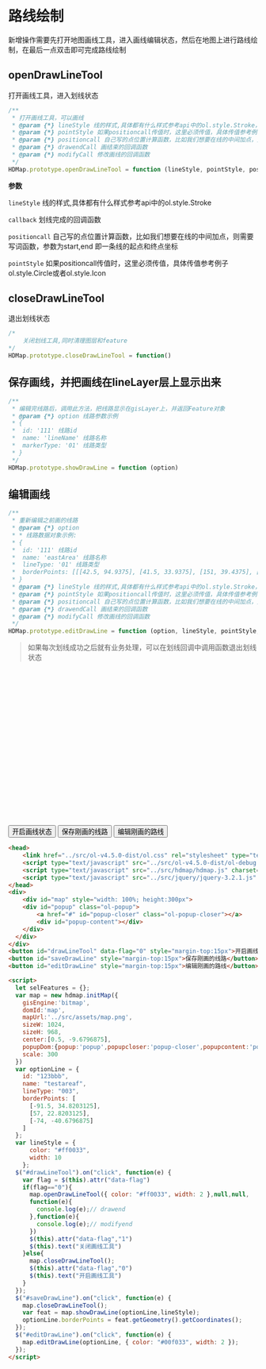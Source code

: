 # 路线绘制

新增操作需要先打开地图画线工具，进入画线编辑状态，然后在地图上进行路线绘制，在最后一点双击即可完成路线绘制

## openDrawLineTool

打开画线工具，进入划线状态
```javascript
/**
 * 打开画线工具，可以画线
 * @param {*} lineStyle 线的样式,具体都有什么样式参考api中的ol.style.Stroke，例如：{color:'#ffcc33',width:2}
 * @param {*} pointStyle 如果positioncall传值时，这里必须传值，具体传值参考例子ol.style.Circle或者ol.style.Icon
 * @param {*} positioncall 自己写的点位置计算函数，比如我们想要在线的中间加点，则需要写此函数，参数为start,end 即一条线的起点和终点坐标
 * @param {*} drawendCall 画结束的回调函数
 * @param {*} modifyCall 修改画线的回调函数
 */
HDMap.prototype.openDrawLineTool = function (lineStyle, pointStyle, positioncall, drawendCall, modifyCall)
```

**参数**

`lineStyle` 线的样式,具体都有什么样式参考api中的ol.style.Stroke

`callback` 划线完成的回调函数

`positioncall` 自己写的点位置计算函数，比如我们想要在线的中间加点，则需要写词函数，参数为start,end 即一条线的起点和终点坐标

`pointStyle` 如果positioncall传值时，这里必须传值，具体传值参考例子ol.style.Circle或者ol.style.Icon

## closeDrawLineTool

退出划线状态
```javascript
/*
	关闭划线工具,同时清理图层和feature
*/
HDMap.prototype.closeDrawLineTool = function()
```

## 保存画线，并把画线在lineLayer层上显示出来
```javascript
/**
 * 编辑完线路后，调用此方法，把线路显示在gisLayer上，并返回Feature对象
 * @param {*} option 线路参数示例
 * {
 *  id: '111' 线路id
 *  name: 'lineName' 线路名称
 *  markerType: '01' 线路类型
 * }
 */
HDMap.prototype.showDrawLine = function (option)
```
## 编辑画线
```javascript
/**
 * 重新编辑之前画的线路
 * @param {*} option
 * * 线路数据对象示例:
 * {
 *  id: '111' 线路id
 *  name: 'eastArea' 线路名称
 *  lineType: '01' 线路类型
 *  borderPoints: [[[42.5, 94.9375], [41.5, 33.9375], [151, 39.4375], [151.5, 99.4375], [68.5, 112.9375], [42.5, 93.9375]]]  边界点list
 * }
 * @param {*} lineStyle 线的样式,具体都有什么样式参考api中的ol.style.Stroke，例如：{color:'#ffcc33',width:2}
 * @param {*} pointStyle 如果positioncall传值时，这里必须传值，具体传值参考例子ol.style.Circle或者ol.style.Icon
 * @param {*} positioncall 自己写的点位置计算函数，比如我们想要在线的中间加点，则需要写此函数，参数为start,end 即一条线的起点和终点坐标
 * @param {*} drawendCall 画结束的回调函数
 * @param {*} modifyCall 修改画线的回调函数
 */
HDMap.prototype.editDrawLine = function (option, lineStyle, pointStyle, positioncall, drawendCall, modifyCall)
```

> 如果每次划线成功之后就有业务处理，可以在划线回调中调用函数退出划线状态


<head>
	<link href="../src/ol-v4.5.0-dist/ol.css" rel="stylesheet" type="text/css" />
	<script type="text/javascript" src="../src/ol-v4.5.0-dist/ol-debug.js" charset="utf-8"></script>
	<script type="text/javascript" src="../src/hdmap/hdmap.js" charset="utf-8"></script>
	<script type="text/javascript" src="../src/jquery/jquery-3.2.1.js" charset="utf-8"></script>
</head>
<div>
	<div id="map" style="width: 100%; height:300px">
    <div id="popup" class="ol-popup">
        <a href="#" id="popup-closer" class="ol-popup-closer"></a>
        <div id="popup-content"></div>
    </div>
  </div>
</div>
<button id="drawLineTool" data-flag="0" style="margin-top:15px">开启画线状态</button>
<button id="saveDrawLine" style="margin-top:15px">保存刚画的线路</button>
<button id="editDrawLine" style="margin-top:15px">编辑刚画的路线</button>

<script>
  var map = new hdmap.initMap({
    gisEngine:'bitmap',
    domId:'map',
    mapUrl:'../src/assets/map.png',
    sizeW: 1024,
    sizeH: 968,
    center:[0.5, -9.6796875],
    popupDom:{popup:'popup',popupcloser:'popup-closer',popupcontent:'popup-content'},
    scale: 300
  })
  var optionLine = {
    id: "123bbb",
    name: "testareaf",
    lineType: "003",
    borderPoints: [
      [-91.5, 34.8203125],
      [57, 22.8203125],
      [-74, -40.6796875]
    ]
  };
  var lineStyle = {
      color: "#ff0033",
      width: 10
    };
  $("#drawLineTool").on("click", function(e) {
    var flag = $(this).attr("data-flag")
    if(flag=="0"){
      map.openDrawLineTool({ color: "#ff0033", width: 2 },null,null,
      function(e){
        console.log(e);// drawend
      },function(e){
        console.log(e);// modifyend
      })
      $(this).attr("data-flag","1")
      $(this).text("关闭画线工具")
    }else{
      map.closeDrawLineTool();
      $(this).attr("data-flag","0")
      $(this).text("开启画线工具")
    }
  });
  $("#saveDrawLine").on("click", function(e) {
    map.closeDrawLineTool();
    $("#drawLineTool").attr("data-flag","0")
    $("#drawLineTool").text("开启画线工具")
    var feat = map.showDrawLine(optionLine,lineStyle);
    optionLine.borderPoints = feat.getGeometry().getCoordinates();
    console.log(optionLine.borderPoints)
  });
  $("#editDrawLine").on("click", function(e) {
    $("#drawLineTool").attr("data-flag","1")
    $("#drawLineTool").text("关闭画线工具")
    map.editDrawLine(optionLine, { color: "#00f033", width: 2 });
  });
</script>

```html
<head>
	<link href="../src/ol-v4.5.0-dist/ol.css" rel="stylesheet" type="text/css" />
	<script type="text/javascript" src="../src/ol-v4.5.0-dist/ol-debug.js" charset="utf-8"></script>
	<script type="text/javascript" src="../src/hdmap/hdmap.js" charset="utf-8"></script>
	<script type="text/javascript" src="../src/jquery/jquery-3.2.1.js" charset="utf-8"></script>
</head>
<div>
	<div id="map" style="width: 100%; height:300px">
    <div id="popup" class="ol-popup">
        <a href="#" id="popup-closer" class="ol-popup-closer"></a>
        <div id="popup-content"></div>
    </div>
  </div>
</div>
<button id="drawLineTool" data-flag="0" style="margin-top:15px">开启画线状态</button>
<button id="saveDrawLine" style="margin-top:15px">保存刚画的线路</button>
<button id="editDrawLine" style="margin-top:15px">编辑刚画的路线</button>

<script>
  let selFeatures = {};
  var map = new hdmap.initMap({
    gisEngine:'bitmap',
    domId:'map',
    mapUrl:'../src/assets/map.png',
    sizeW: 1024,
    sizeH: 968,
    center:[0.5, -9.6796875],
    popupDom:{popup:'popup',popupcloser:'popup-closer',popupcontent:'popup-content'},
    scale: 300
  })
  var optionLine = {
    id: "123bbb",
    name: "testareaf",
    lineType: "003",
    borderPoints: [
      [-91.5, 34.8203125],
      [57, 22.8203125],
      [-74, -40.6796875]
    ]
  };
  var lineStyle = {
      color: "#ff0033",
      width: 10
    };
  $("#drawLineTool").on("click", function(e) {
    var flag = $(this).attr("data-flag")
    if(flag=="0"){
      map.openDrawLineTool({ color: "#ff0033", width: 2 },null,null,
      function(e){
        console.log(e);// drawend
      },function(e){
        console.log(e);// modifyend
      })
      $(this).attr("data-flag","1")
      $(this).text("关闭画线工具")
    }else{
      map.closeDrawLineTool();
      $(this).attr("data-flag","0")
      $(this).text("开启画线工具")
    }
  });
  $("#saveDrawLine").on("click", function(e) {
    map.closeDrawLineTool();
    var feat = map.showDrawLine(optionLine,lineStyle);
    optionLine.borderPoints = feat.getGeometry().getCoordinates();
  });
  $("#editDrawLine").on("click", function(e) {
    map.editDrawLine(optionLine, { color: "#00f033", width: 2 });
  });
</script>


```
